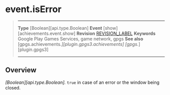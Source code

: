 # event.isError

> --------------------- ------------------------------------------------------------------------------------------
> __Type__              [Boolean][api.type.Boolean]
> __Event__             [show][achievements.event.show]
> __Revision__          [REVISION_LABEL](REVISION_URL)
> __Keywords__          Google Play Games Services, game network, gpgs
> __See also__          [gpgs.achievements.*][plugin.gpgs3.achievements]
>                       [gpgs.*][plugin.gpgs3]
> --------------------- ------------------------------------------------------------------------------------------

## Overview

_[Boolean][api.type.Boolean]._ `true` in case of an error or the window being closed.